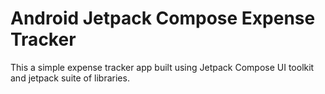 # Android Jetpack Compose Expense Tracker
This a simple expense tracker app built using Jetpack Compose UI toolkit and jetpack suite of libraries.
